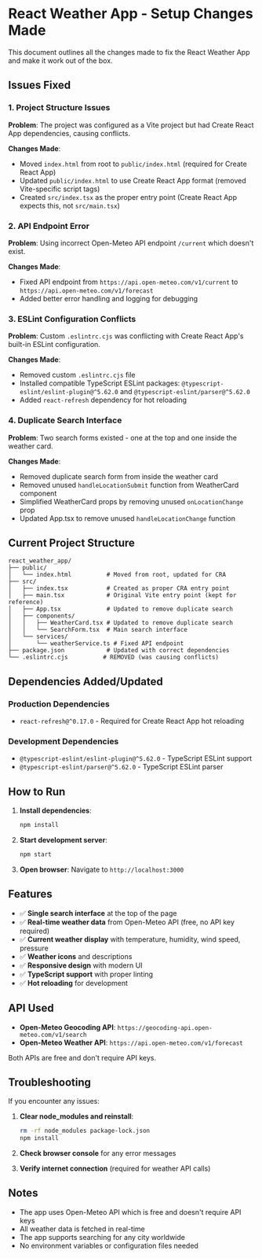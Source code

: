# React Weather App - Setup Changes Made

This document outlines all the changes made to fix the React Weather App and make it work out of the box.

## Issues Fixed

### 1. Project Structure Issues
**Problem**: The project was configured as a Vite project but had Create React App dependencies, causing conflicts.

**Changes Made**:
- Moved `index.html` from root to `public/index.html` (required for Create React App)
- Updated `public/index.html` to use Create React App format (removed Vite-specific script tags)
- Created `src/index.tsx` as the proper entry point (Create React App expects this, not `src/main.tsx`)

### 2. API Endpoint Error
**Problem**: Using incorrect Open-Meteo API endpoint `/current` which doesn't exist.

**Changes Made**:
- Fixed API endpoint from `https://api.open-meteo.com/v1/current` to `https://api.open-meteo.com/v1/forecast`
- Added better error handling and logging for debugging

### 3. ESLint Configuration Conflicts
**Problem**: Custom `.eslintrc.cjs` was conflicting with Create React App's built-in ESLint configuration.

**Changes Made**:
- Removed custom `.eslintrc.cjs` file
- Installed compatible TypeScript ESLint packages: `@typescript-eslint/eslint-plugin@^5.62.0` and `@typescript-eslint/parser@^5.62.0`
- Added `react-refresh` dependency for hot reloading

### 4. Duplicate Search Interface
**Problem**: Two search forms existed - one at the top and one inside the weather card.

**Changes Made**:
- Removed duplicate search form from inside the weather card
- Removed unused `handleLocationSubmit` function from WeatherCard component
- Simplified WeatherCard props by removing unused `onLocationChange` prop
- Updated App.tsx to remove unused `handleLocationChange` function

## Current Project Structure

```
react_weather_app/
├── public/
│   └── index.html          # Moved from root, updated for CRA
├── src/
│   ├── index.tsx           # Created as proper CRA entry point
│   ├── main.tsx            # Original Vite entry point (kept for reference)
│   ├── App.tsx             # Updated to remove duplicate search
│   ├── components/
│   │   ├── WeatherCard.tsx # Updated to remove duplicate search
│   │   └── SearchForm.tsx  # Main search interface
│   └── services/
│       └── weatherService.ts # Fixed API endpoint
├── package.json            # Updated with correct dependencies
└── .eslintrc.cjs          # REMOVED (was causing conflicts)
```

## Dependencies Added/Updated

### Production Dependencies
- `react-refresh@^0.17.0` - Required for Create React App hot reloading

### Development Dependencies
- `@typescript-eslint/eslint-plugin@^5.62.0` - TypeScript ESLint support
- `@typescript-eslint/parser@^5.62.0` - TypeScript ESLint parser

## How to Run

1. **Install dependencies**:
   ```bash
   npm install
   ```

2. **Start development server**:
   ```bash
   npm start
   ```

3. **Open browser**:
   Navigate to `http://localhost:3000`

## Features

- ✅ **Single search interface** at the top of the page
- ✅ **Real-time weather data** from Open-Meteo API (free, no API key required)
- ✅ **Current weather display** with temperature, humidity, wind speed, pressure
- ✅ **Weather icons** and descriptions
- ✅ **Responsive design** with modern UI
- ✅ **TypeScript support** with proper linting
- ✅ **Hot reloading** for development

## API Used

- **Open-Meteo Geocoding API**: `https://geocoding-api.open-meteo.com/v1/search`
- **Open-Meteo Weather API**: `https://api.open-meteo.com/v1/forecast`

Both APIs are free and don't require API keys.

## Troubleshooting

If you encounter any issues:

1. **Clear node_modules and reinstall**:
   ```bash
   rm -rf node_modules package-lock.json
   npm install
   ```

2. **Check browser console** for any error messages

3. **Verify internet connection** (required for weather API calls)

## Notes

- The app uses Open-Meteo API which is free and doesn't require API keys
- All weather data is fetched in real-time
- The app supports searching for any city worldwide
- No environment variables or configuration files needed
